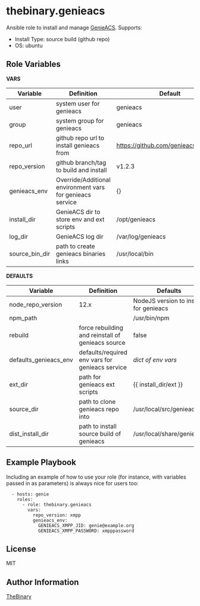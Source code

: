 thebinary.genieacs
==================

Ansible role to install and manage [GenieACS](https://genieacs.com/). 
Supports:
- Install Type: source build (github repo)
- OS: ubuntu

Role Variables
--------------

__VARS__

| Variable         | Definition                                                | Default                              |
|------------------|-----------------------------------------------------------|--------------------------------------|
| user             | system user for genieacs                                  | genieacs                             |
| group            | system group for genieacs                                 | genieacs                             |
| repo_url         | github repo url to install genieacs from                  | https://github.com/genieacs/genieacs |
| repo_version     | github branch/tag to build and install                    | v1.2.3                               |
| genieacs_env     | Override/Additional environment vars for genieacs service | {}                                   |
| install_dir      | GenieACS dir to store env and ext scripts                 | /opt/genieacs                        |
| log_dir          | GenieACS log dir                                          | /var/log/genieacs                    |
| source_bin_dir   | path to create genieacs binaries links                    | /usr/local/bin                       |

__DEFAULTS__

| Variable              | Definition                                        | Defaults                                |
|-----------------------|---------------------------------------------------|-----------------------------------------|
| node_repo_version     | 12.x                                              | NodeJS version to install for genieacs  |
| npm_path              |                                                   | /usr/bin/npm                            |
| rebuild               | force rebuilding and reinstall of genieacs source | false                                   |
| defaults_genieacs_env | defaults/required env vars for genieacs service   | _dict of env vars_                      |
| ext_dir               | path for genieacs ext scripts                     | {{ install_dir/ext }}                   |
| source_dir            | path to clone genieacs repo into                  | /usr/local/src/genieacs                 |
| dist_install_dir      | path to install source build of genieacs          | /usr/local/share/genieacs               |


Example Playbook
----------------

Including an example of how to use your role (for instance, with variables passed in as parameters) is always nice for users too:

```
  - hosts: genie
    roles:
      - role: thebinary.genieacs
        vars:
          repo_version: xmpp
          genieacs_env:
            GENIEACS_XMPP_JID: genie@example.org
            GENIEACS_XMPP_PASSWORD: xmpppassword
```

License
-------

MIT

Author Information
------------------

[TheBinary](https://github.com/thebinary)
